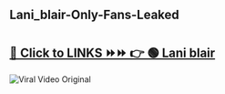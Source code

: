 
 ## Lani_blair-Only-Fans-Leaked

# <h2><a href="https://clipsfans.com/Lani_blair&ref=git">🔗 Click to LINKS ⏩⏩ 👉 🟢 Lani blair </a></h2>

<a href="https://clipsfans.com/Lani_blair&ref=git" rel="nofollow" data-target="animated-image.originalLink"><img src="https://i.ibb.co.com/xMMVF88/686577567.gif" alt="Viral Video Original" style="max-width: 100%; display: inline-block;" data-target="animated-image.originalImage"></a>
